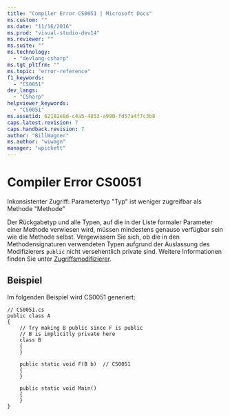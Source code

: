 ```yaml
---
title: "Compiler Error CS0051 | Microsoft Docs"
ms.custom: ""
ms.date: "11/16/2016"
ms.prod: "visual-studio-dev14"
ms.reviewer: ""
ms.suite: ""
ms.technology: 
  - "devlang-csharp"
ms.tgt_pltfrm: ""
ms.topic: "error-reference"
f1_keywords: 
  - "CS0051"
dev_langs: 
  - "CSharp"
helpviewer_keywords: 
  - "CS0051"
ms.assetid: 62182e8d-c4a5-4853-a990-fd57a4f7c3b8
caps.latest.revision: 7
caps.handback.revision: 7
author: "BillWagner"
ms.author: "wiwagn"
manager: "wpickett"
---
```

# Compiler Error CS0051
Inkonsistenter Zugriff: Parametertyp "Typ" ist weniger zugreifbar als Methode "Methode"  
  
 Der Rückgabetyp und alle Typen, auf die in der Liste formaler Parameter einer Methode verwiesen wird, müssen mindestens genauso verfügbar sein wie die Methode selbst.  Vergewissern Sie sich, ob die in den Methodensignaturen verwendeten Typen aufgrund der Auslassung des Modifizierers `public` nicht versehentlich private sind.  Weitere Informationen finden Sie unter [Zugriffsmodifizierer](../../../csharp/programming-guide/classes-and-structs/access-modifiers.md).  
  
## Beispiel  
 Im folgenden Beispiel wird CS0051 generiert:  
  
```  
// CS0051.cs  
public class A  
{  
    // Try making B public since F is public  
    // B is implicitly private here  
    class B  
    {  
    }  
  
    public static void F(B b)  // CS0051  
    {  
    }  
  
    public static void Main()  
    {  
    }  
}  
```